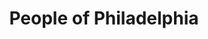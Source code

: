 ---
pid: fs217
title: People of Philadelphia
location_transcription: "//Bad Neighborhoods//"
coordinates: "[-75.15044533763, 39.955510537029]"
zipcode: '19140'
gen_neighborhood: North Philadelphia
neighborhood: Hunting Park
outside_phl: 
age: '31'
age_range: 30-39
instagram: 
image_file_name: fs_217.jpg
proposal_transcription: Monuments to the people, designed with a park [&?] playground
  around them. Famous ppl of Philadelphia statue in the middle + cans & sprays for
  artists to paint them. & little box with books.
topic: Family,History,Inclusivity,Pop Culture,Unknown
topic_summary: 0, 0, 0, 0, 0, 0, 0, 0
type: 2D,Fountain,Garden,Interactive,Mural,Space,Shrine,Sculpture Statue,Park,Memorial
keywords_other: 
credit: Ksenia Ilina
image_labels: statue, flowers, playground, fountain
twitter: 
facebook: 
permalink: "/monuments/fs217/"
layout: item-page
---